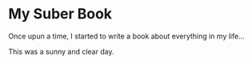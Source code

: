# My Suber Book



Once upun a time, I started to write a book about everything in my life...





This was a sunny and clear day.

